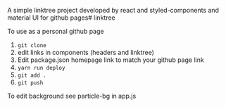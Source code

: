 A simple linktree project developed by react and styled-components and material UI for github pages# linktree



To use as a personal github page
1. `git clone`
2. edit links in components (headers and linktree)
3. Edit package.json homepage link to match your github page link
4. `yarn run deploy`
5. `git add .`
6. `git push `


To edit background see particle-bg in app.js
